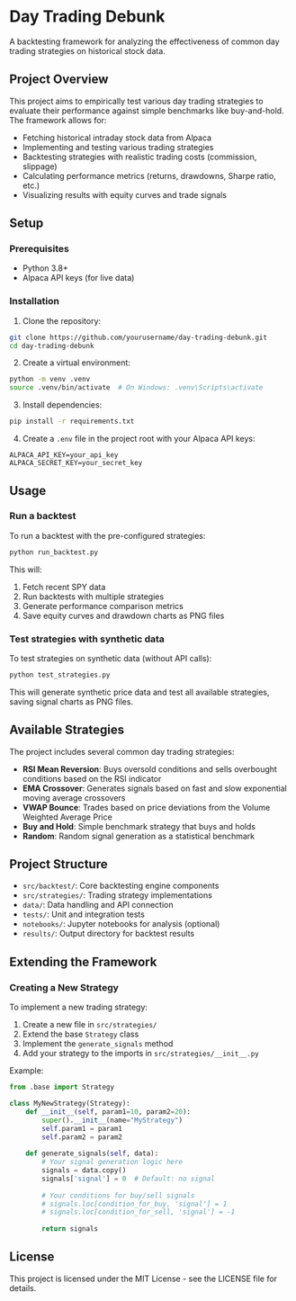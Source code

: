 # Day Trading Debunk

A backtesting framework for analyzing the effectiveness of common day trading strategies on historical stock data.

## Project Overview

This project aims to empirically test various day trading strategies to evaluate their performance against simple benchmarks like buy-and-hold. The framework allows for:

- Fetching historical intraday stock data from Alpaca
- Implementing and testing various trading strategies
- Backtesting strategies with realistic trading costs (commission, slippage)
- Calculating performance metrics (returns, drawdowns, Sharpe ratio, etc.)
- Visualizing results with equity curves and trade signals

## Setup

### Prerequisites

- Python 3.8+
- Alpaca API keys (for live data)

### Installation

1. Clone the repository:
```bash
git clone https://github.com/yourusername/day-trading-debunk.git
cd day-trading-debunk
```

2. Create a virtual environment:
```bash
python -m venv .venv
source .venv/bin/activate  # On Windows: .venv\Scripts\activate
```

3. Install dependencies:
```bash
pip install -r requirements.txt
```

4. Create a `.env` file in the project root with your Alpaca API keys:
```
ALPACA_API_KEY=your_api_key
ALPACA_SECRET_KEY=your_secret_key
```

## Usage

### Run a backtest

To run a backtest with the pre-configured strategies:

```bash
python run_backtest.py
```

This will:
1. Fetch recent SPY data
2. Run backtests with multiple strategies
3. Generate performance comparison metrics
4. Save equity curves and drawdown charts as PNG files

### Test strategies with synthetic data

To test strategies on synthetic data (without API calls):

```bash
python test_strategies.py
```

This will generate synthetic price data and test all available strategies, saving signal charts as PNG files.

## Available Strategies

The project includes several common day trading strategies:

- **RSI Mean Reversion**: Buys oversold conditions and sells overbought conditions based on the RSI indicator
- **EMA Crossover**: Generates signals based on fast and slow exponential moving average crossovers
- **VWAP Bounce**: Trades based on price deviations from the Volume Weighted Average Price
- **Buy and Hold**: Simple benchmark strategy that buys and holds
- **Random**: Random signal generation as a statistical benchmark

## Project Structure

- `src/backtest/`: Core backtesting engine components
- `src/strategies/`: Trading strategy implementations
- `data/`: Data handling and API connection
- `tests/`: Unit and integration tests
- `notebooks/`: Jupyter notebooks for analysis (optional)
- `results/`: Output directory for backtest results

## Extending the Framework

### Creating a New Strategy

To implement a new trading strategy:

1. Create a new file in `src/strategies/`
2. Extend the base `Strategy` class
3. Implement the `generate_signals` method
4. Add your strategy to the imports in `src/strategies/__init__.py`

Example:

```python
from .base import Strategy

class MyNewStrategy(Strategy):
    def __init__(self, param1=10, param2=20):
        super().__init__(name="MyStrategy")
        self.param1 = param1
        self.param2 = param2
    
    def generate_signals(self, data):
        # Your signal generation logic here
        signals = data.copy()
        signals['signal'] = 0  # Default: no signal
        
        # Your conditions for buy/sell signals
        # signals.loc[condition_for_buy, 'signal'] = 1
        # signals.loc[condition_for_sell, 'signal'] = -1
        
        return signals
```

## License

This project is licensed under the MIT License - see the LICENSE file for details.
